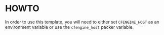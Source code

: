HOWTO
=====

In order to use this template, you will need to either set `CFENGINE_HOST` as an
environment variable or use the `cfengine_host` packer variable.
